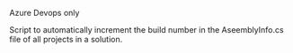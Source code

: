 Azure Devops only

Script to automatically increment the build number in the AseemblyInfo.cs file of all projects in a solution.



